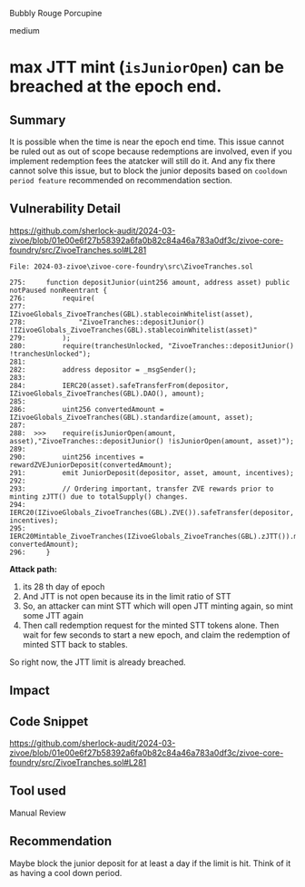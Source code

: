 Bubbly Rouge Porcupine

medium

# max JTT mint (`isJuniorOpen`) can be breached at the epoch end.

## Summary
It is possible when the time is near the epoch end time. This issue cannot be ruled out as out of scope because redemptions are involved, even if you implement redemption fees the atatcker will still do it. And any fix there cannot solve this issue, but to block the junior deposits based on `cooldown period feature` recommended on recommendation section.

## Vulnerability Detail


https://github.com/sherlock-audit/2024-03-zivoe/blob/01e00e6f27b58392a6fa0b82c84a46a783a0df3c/zivoe-core-foundry/src/ZivoeTranches.sol#L281

```solidity
File: 2024-03-zivoe\zivoe-core-foundry\src\ZivoeTranches.sol

275:     function depositJunior(uint256 amount, address asset) public notPaused nonReentrant {
276:         require(
277:             IZivoeGlobals_ZivoeTranches(GBL).stablecoinWhitelist(asset),
278:             "ZivoeTranches::depositJunior() !IZivoeGlobals_ZivoeTranches(GBL).stablecoinWhitelist(asset)"
279:         );
280:         require(tranchesUnlocked, "ZivoeTranches::depositJunior() !tranchesUnlocked");
281:
282:         address depositor = _msgSender();
283:
284:         IERC20(asset).safeTransferFrom(depositor, IZivoeGlobals_ZivoeTranches(GBL).DAO(), amount);
285:        
286:         uint256 convertedAmount = IZivoeGlobals_ZivoeTranches(GBL).standardize(amount, asset);
287:
288:  >>>    require(isJuniorOpen(amount, asset),"ZivoeTranches::depositJunior() !isJuniorOpen(amount, asset)");
289:
290:         uint256 incentives = rewardZVEJuniorDeposit(convertedAmount);
291:         emit JuniorDeposit(depositor, asset, amount, incentives);
292:
293:         // Ordering important, transfer ZVE rewards prior to minting zJTT() due to totalSupply() changes.
294:         IERC20(IZivoeGlobals_ZivoeTranches(GBL).ZVE()).safeTransfer(depositor, incentives);
295:         IERC20Mintable_ZivoeTranches(IZivoeGlobals_ZivoeTranches(GBL).zJTT()).mint(depositor, convertedAmount);
296:     }

```

**Attack path:**

1. its 28 th day of epoch
2. And JTT is not open because its in the limit ratio of STT
3. So, an attacker can mint STT which will open JTT minting again, so mint some JTT again
4. Then call redemption request for the minted STT tokens alone. Then wait for few seconds to start a new epoch, and claim the redemption of minted STT back to stables.

So right now, the JTT limit is already breached.


## Impact

## Code Snippet

https://github.com/sherlock-audit/2024-03-zivoe/blob/01e00e6f27b58392a6fa0b82c84a46a783a0df3c/zivoe-core-foundry/src/ZivoeTranches.sol#L281


## Tool used

Manual Review

## Recommendation

Maybe block the junior deposit for at least a day if the limit is hit. Think of it as having a cool down period.